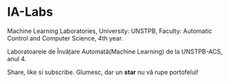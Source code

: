 # IA-Labs
Machine Learning Laboratories, University: UNSTPB, Faculty: Automatic Control and Computer Science, 4th year.

Laboratoarele de Învățare Automată(Machine Learning) de la UNSTPB-ACS, anul 4.

Share, like si subscribe. Glumesc, dar un **star** nu vă rupe portofelul!
